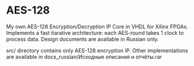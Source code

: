 # AES-128
My own AES-128 Encryption/Decryption IP Core in VHDL for Xilinx FPGAs. Implements a fast itarative architecture: each AES-round takes 1 clock to process data.
Design documents are available in Russian only.

src/ directory contains only AES-128 encryption IP.
Other implementations are available in docs_russian/Исходные описания и отчёты.rar
